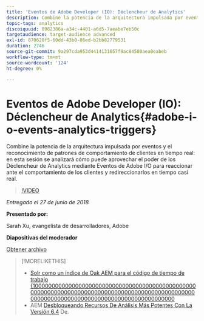 ```yaml
---
title: 'Eventos de Adobe Developer (IO): Déclencheur de Analytics'
description: Combine la potencia de la arquitectura impulsada por eventos y el reconocimiento de patrones de comportamiento de clientes en tiempo real . En esta sesión se analiza cómo puede aprovechar el poder de los Déclencheur de Analytics a través de los eventos de Adobe Developer (Adobe I/O) para reaccionar ante el comportamiento de los clientes y volver a direccionar los datos en tiempo casi real.
topic-tags: analytics
discoiquuid: 0982386a-a34c-4401-a6d5-7aeabe7eb50c
targetaudience: target-audience advanced
exl-id: 870620f5-60dd-43b0-86ed-b2bb82779531
duration: 2746
source-git-commit: 9a297cda953d4414131657f9ac84580aea0eabeb
workflow-type: tm+mt
source-wordcount: '124'
ht-degree: 0%

---
```


# Eventos de Adobe Developer (IO): Déclencheur de Analytics{#adobe-i-o-events-analytics-triggers}

Combine la potencia de la arquitectura impulsada por eventos y el reconocimiento de patrones de comportamiento de clientes en tiempo real: en esta sesión se analizará cómo puede aprovechar el poder de los Déclencheur de Analytics mediante Eventos de Adobe I/O para reaccionar ante el comportamiento de los clientes y redireccionarlos en tiempo casi real.

>[!VIDEO](https://video.tv.adobe.com/v/22809/?quality=9)

*Entregado el 27 de junio de 2018*

**Presentado por:**

Sarah Xu, evangelista de desarrolladores, Adobe

**Diapositivas del moderador**

[Obtener archivo](assets/gems+6+27+18+adobe+io+analytics+triggers.pdf)

<!--
[Get back to the Overview](https://helpx.adobe.com/es/experience-manager/kt/eseminars/gems/aem-index.html)
-->

>[!MORELIKETHIS]
>
>* [Solr como un índice de Oak AEM para el código de tiempo de trabajo &lbrace;100000000000000000000000000000000000000000000000000000000000000000000000000000000000000000000000000000000000000000000000000000000000000000000](solr-as-an-oak-index-for-aem.md)
>* AEM [Desbloqueando Recursos De Análisis Más Potentes Con La Versión 6.4](https://helpx.adobe.com/experience-manager/kt/eseminars/experience-insider/exp-asset-analytics-64.html) De.

<!-- this link is broken: >* [Getting the most out of digital interactions with AEM and Analytics](https://helpx.adobe.com/experience-manager/kt/eseminars/ask-the-expert/aem-getting-the-most-out-of-digital-interactions-with-aem-and-analytics.html) 
-->
